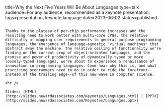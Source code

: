 title=Why the Next Five Years Will Be About Languages
type=talk
audience=For any audience, recommended as a keynote presentation.
tags=presentation, keynote,language
date=2023-06-02
status=published
~~~~~~

Thanks to the plateau of per-chip performance increases and the resulting need to work better with multi-core CPUs, the relative difficulty of mapping user requirements to general-purpose programming languages, the emergence of language-agnostic "virtual machines" that abstract away the machine, the relative ceiling of functionality we're finding on the current crop of object-oriented languages, and the promise and power of productivity of dynamically-typed or more loosely-typed languages, we're about to experience a renaissance of innovation in programming languages. Come hear why this is, and what practicing programmers need to do in order to ride the forefront--instead of the trailing edge--of this new wave in computer science.
    
<hr />

Slides: [HTML](http://slides.newardassociates.com/Keynotes/Languages.html) | [PPTX](http://slides.newardassociates.com/Keynotes/Languages.pptx)
